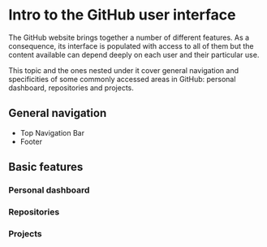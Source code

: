 # Intro to the GitHub user interface

The GitHub website brings together a number of different features. As a consequence, its interface is populated with access to all of them but the content available can depend deeply on each user and their particular use.

This topic and the ones nested under it cover general navigation and specificities of some commonly accessed areas in GitHub: personal dashboard, repositories and projects.

## General navigation

- Top Navigation Bar
- Footer

## Basic features

### Personal dashboard

### Repositories

### Projects
